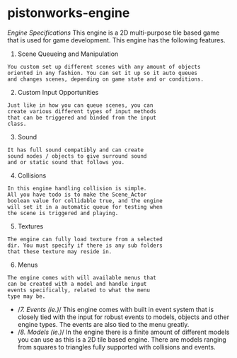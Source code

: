 # pistonworks-engine
*Engine Specifications* 
   This engine is a 2D multi-purpose tile based game that
   is used for game development. This engine has the
   following features.
  1. Scene Queueing and Manipulation
  
    You custom set up different scenes with any amount of objects
    oriented in any fashion. You can set it up so it auto queues
    and changes scenes, depending on game state and or conditions.
  2. Custom Input Opportunities
 
    Just like in how you can queue scenes, you can
    create various different types of input methods
    that can be triggered and binded from the input
    class.
  3. Sound
 
    It has full sound compatibly and can create
    sound nodes / objects to give surround sound
    and or static sound that follows you.
  4. Collisions

    In this engine handling collision is simple.
    All you have todo is to make the Scene_Actor
    boolean value for collidable true, and the engine
    will set it in a automatic queue for testing when
    the scene is triggered and playing.
  5. Textures
 
    The engine can fully load texture from a selected
    dir. You must specify if there is any sub folders
    that these texture may reside in.
  6. Menus
 
    The engine comes with will available menus that
    can be created with a model and handle input
    events specifically, related to what the menu
    type may be.
 * /*7. Events (ie.)*/
   This engine comes with built in event system that
   is closely tied with the input for robust events to
   models, objects and other engine types. The events
   are also tied to the menu greatly.
 * /*8. Models (ie.)*/
   In the engine there is a finite amount of different
   models you can use as this is a 2D tile based engine.
   There are models ranging from squares to triangles
   fully supported with collisions and events.
